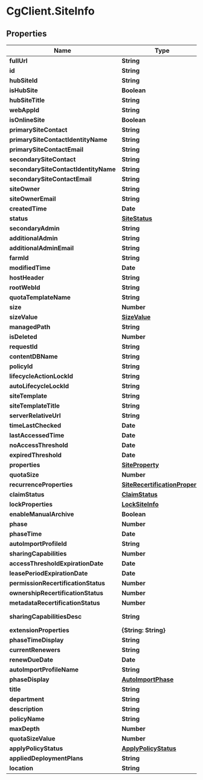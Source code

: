 # CgClient.SiteInfo

## Properties

Name | Type | Description | Notes
------------ | ------------- | ------------- | -------------
**fullUrl** | **String** |  | [optional] 
**id** | **String** |  | [optional] 
**hubSiteId** | **String** |  | [optional] 
**isHubSite** | **Boolean** |  | [optional] 
**hubSiteTitle** | **String** |  | [optional] 
**webAppId** | **String** |  | [optional] 
**isOnlineSite** | **Boolean** |  | [optional] 
**primarySiteContact** | **String** |  | [optional] 
**primarySiteContactIdentityName** | **String** |  | [optional] 
**primarySiteContactEmail** | **String** |  | [optional] 
**secondarySiteContact** | **String** |  | [optional] 
**secondarySiteContactIdentityName** | **String** |  | [optional] 
**secondarySiteContactEmail** | **String** |  | [optional] 
**siteOwner** | **String** |  | [optional] 
**siteOwnerEmail** | **String** |  | [optional] 
**createdTime** | **Date** |  | [optional] 
**status** | [**SiteStatus**](SiteStatus.md) |  | [optional] 
**secondaryAdmin** | **String** |  | [optional] 
**additionalAdmin** | **String** |  | [optional] 
**additionalAdminEmail** | **String** |  | [optional] 
**farmId** | **String** |  | [optional] 
**modifiedTime** | **Date** |  | [optional] 
**hostHeader** | **String** |  | [optional] 
**rootWebId** | **String** |  | [optional] 
**quotaTemplateName** | **String** |  | [optional] 
**size** | **Number** |  | [optional] 
**sizeValue** | [**SizeValue**](SizeValue.md) |  | [optional] 
**managedPath** | **String** |  | [optional] 
**isDeleted** | **Number** |  | [optional] 
**requestId** | **String** |  | [optional] 
**contentDBName** | **String** |  | [optional] 
**policyId** | **String** |  | [optional] 
**lifecycleActionLockId** | **String** |  | [optional] 
**autoLifecycleLockId** | **String** |  | [optional] 
**siteTemplate** | **String** |  | [optional] 
**siteTemplateTitle** | **String** |  | [optional] 
**serverRelativeUrl** | **String** |  | [optional] 
**timeLastChecked** | **Date** |  | [optional] 
**lastAccessedTime** | **Date** |  | [optional] 
**noAccessThreshold** | **Date** |  | [optional] 
**expiredThreshold** | **Date** |  | [optional] 
**properties** | [**SiteProperty**](SiteProperty.md) |  | [optional] 
**quotaSize** | **Number** |  | [optional] 
**recurrenceProperties** | [**SiteRecertificationProperty**](SiteRecertificationProperty.md) |  | [optional] 
**claimStatus** | [**ClaimStatus**](ClaimStatus.md) |  | [optional] 
**lockProperties** | [**LockSiteInfo**](LockSiteInfo.md) |  | [optional] 
**enableManualArchive** | **Boolean** |  | [optional] 
**phase** | **Number** |  | [optional] 
**phaseTime** | **Date** |  | [optional] 
**autoImportProfileId** | **String** |  | [optional] 
**sharingCapabilities** | **Number** |  | [optional] 
**accessThresholdExpirationDate** | **Date** |  | [optional] 
**leasePeriodExpirationDate** | **Date** |  | [optional] 
**permissionRecertificationStatus** | **Number** |  | [optional] 
**ownershipRecertificationStatus** | **Number** |  | [optional] 
**metadataRecertificationStatus** | **Number** |  | [optional] 
**sharingCapabilitiesDesc** | **String** |  | [optional] [readonly] 
**extensionProperties** | **{String: String}** |  | [optional] 
**phaseTimeDisplay** | **String** |  | [optional] 
**currentRenewers** | **String** |  | [optional] 
**renewDueDate** | **Date** |  | [optional] 
**autoImportProfileName** | **String** |  | [optional] 
**phaseDisplay** | [**AutoImportPhase**](AutoImportPhase.md) |  | [optional] 
**title** | **String** |  | [optional] 
**department** | **String** |  | [optional] 
**description** | **String** |  | [optional] 
**policyName** | **String** |  | [optional] 
**maxDepth** | **Number** |  | [optional] 
**quotaSizeValue** | **Number** |  | [optional] 
**applyPolicyStatus** | [**ApplyPolicyStatus**](ApplyPolicyStatus.md) |  | [optional] 
**appliedDeploymentPlans** | **String** |  | [optional] 
**location** | **String** |  | [optional] 


